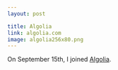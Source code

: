 ```yaml
---
layout: post

title: Algolia
link: algolia.com
image: algolia256x80.png
---
```


On September 15th, I joined [Algolia](http://www.algolia.com).